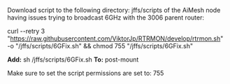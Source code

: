Download script to the following directory: jffs/scripts of the AiMesh node having issues trying to broadcast 6GHz with the 3006 parent router:

curl --retry 3 "https://raw.githubusercontent.com/ViktorJp/RTRMON/develop/rtrmon.sh" -o "/jffs/scripts/6GFix.sh" && chmod 755 "/jffs/scripts/6GFix.sh"

**Add:** sh /jffs/scripts/6GFix.sh **To:** post-mount

Make sure to set the script permissions are set to: 755
